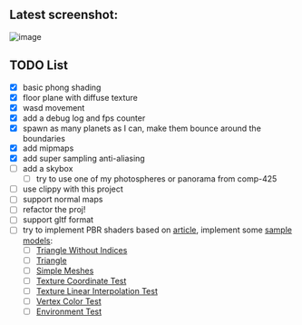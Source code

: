 ## Latest screenshot:

![image](https://user-images.githubusercontent.com/2389735/161167636-31e7215f-0c7d-4c11-b4bb-d33b7343a48b.png)

## TODO List
- [x] basic phong shading 
- [x] floor plane with diffuse texture
- [x] wasd movement
- [x] add a debug log and fps counter
- [x] spawn as many planets as I can, make them bounce around the boundaries
- [x] add mipmaps
- [x] add super sampling anti-aliasing
- [ ] add a skybox
  - [ ] try to use one of my photospheres or panorama from comp-425
- [ ] use clippy with this project
- [ ] support normal maps
- [ ] refactor the proj!
- [ ] support gltf format
- [ ] try to implement PBR shaders based on [article](https://learnopengl.com/PBR/Theory), implement some [sample models](https://github.com/KhronosGroup/glTF-Sample-Models/tree/master/2.0):
  - [ ] [Triangle Without Indices](https://github.com/KhronosGroup/glTF-Sample-Models/blob/master/2.0/TriangleWithoutIndices)
  - [ ] [Triangle](https://github.com/KhronosGroup/glTF-Sample-Models/blob/master/2.0/Triangle)
  - [ ] [Simple Meshes](https://github.com/KhronosGroup/glTF-Sample-Models/blob/master/2.0/SimpleMeshes)
  - [ ] [Texture Coordinate Test](https://github.com/KhronosGroup/glTF-Sample-Models/blob/master/2.0/TextureCoordinateTest)
  - [ ] [Texture Linear Interpolation Test](https://github.com/KhronosGroup/glTF-Sample-Models/blob/master/2.0/TextureLinearInterpolationTest)
  - [ ] [Vertex Color Test](https://github.com/KhronosGroup/glTF-Sample-Models/blob/master/2.0/VertexColorTest)
  - [ ] [Environment Test](https://github.com/KhronosGroup/glTF-Sample-Models/blob/master/2.0/EnvironmentTest)